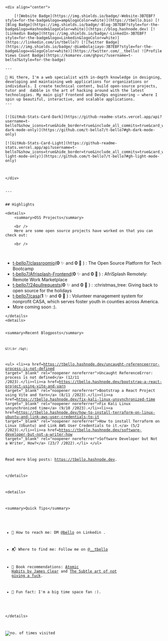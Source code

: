 <pre><code>&lt;div align=&quot;center&quot;&gt; 

    [![Website Badge](https://img.shields.io/badge/-Website-3B7EBF?style=for-the-badge&amp;logo=amp&amp;logoColor=white)](https://tbello.bio) [![Blog Badge](https://img.shields.io/badge/-Blog-3B7EBF?style=for-the-badge&amp;logo=Hashnode&amp;logoColor=white)](https://blog.hashnode.dev) [![Linkedin Badge](https://img.shields.io/badge/-LinkedIn-3B7EBF?style=for-the-badge&amp;logo=Linkedin&amp;logoColor=white)](https://linkedin.com/in/tbello7) [![Twitter Badge](https://img.shields.io/badge/-@iambolajiayo-3B7EBF?style=for-the-badge&amp;logo=x&amp;logoColor=white)](https://twitter.com/__tbello) ![Profile Views Count Badge](https://komarev.com/ghpvc/?username=t-bello7&amp;style=for-the-badge)

---

👋 Hi there, I'm a web specialist with in-depth knowledge in designing, developing and maintaining web applications for organizations or individuals. I create technical content, build open-source projects, tutor and  dabble in the art of hacking around with the latest technologies. My main gig? Frontend and DevOps engineering – where I spin up beautiful, interactive, and scalable applications.
---


[![GitHub-Stats-Card-Dark](https://github-readme-stats.vercel.app/api?username=t-bello7&amp;show_icons=true&amp;hide_border=true&amp;include_all_commits=true&amp;card_width=600&amp;custom_title=GitHub%20Open%20Source%20Stats&amp;title_color=3B7EBF&amp;text_color=FFF&amp;icon_color=3B7EBF&amp;hide=contribs&amp;show=reviews,prs_merged,prs_merged_percentage&amp;theme=transparent#gh-dark-mode-only)](https://github.com/t-bello7/t-bello7#gh-dark-mode-only) 

[![GitHub-Stats-Card-Light](https://github-readme-stats.vercel.app/api?username=t-bello7&amp;show_icons=true&amp;hide_border=true&amp;include_all_commits=true&amp;card_width=600&amp;custom_title=GitHub%20Open%20Source%20Stats&amp;title_color=3B7EBF&amp;text_color=474A4E&amp;icon_color=3B7EBF&amp;hide=contribs&amp;show=reviews,prs_merged,prs_merged_percentage&amp;theme=transparent#gh-light-mode-only)](https://github.com/t-bello7/t-bello7#gh-light-mode-only) 



&lt;/div&gt; 


---


## Highlights

&lt;details&gt;
    &lt;summary&gt;OSS Projects&lt;/summary&gt;

    &lt;br /&gt;
    Here are some open source projects have worked on that you can check out:

    &lt;br /&gt;
</code></pre>
<br />
        <ul><li><a href=https://github.com/t-bello7/classroomio target="_blank" rel="noopener noreferrer">t-bello7/classroomio</a>(<b>0</b> ✨ and <b>0</b> 🍴 ) : The Open Source Platform for Tech Bootcamp</li><li><a href=https://github.com/t-bello7/Afrisplash-Frontend target="_blank" rel="noopener noreferrer">t-bello7/Afrisplash-Frontend</a>(<b>0</b> ✨ and <b>0</b> 🍴 ) : AfriSplash Remotely: Remote Work Marketplace</li><li><a href=https://github.com/t-bello7/24pullrequests target="_blank" rel="noopener noreferrer">t-bello7/24pullrequests</a>(<b>0</b> ✨ and <b>0</b> 🍴 ) : :christmas_tree: Giving back to open source for the holidays</li><li><a href=https://github.com/t-bello7/casa target="_blank" rel="noopener noreferrer">t-bello7/casa</a>(<b>1</b> ✨ and <b>0</b> 🍴 ) : Volunteer management system for nonprofit CASA, which serves foster youth in counties across America.</li> 
<li>More coming soon :).</li></ul>
<pre><code>&lt;/details&gt;
&lt;details&gt;

&lt;summary&gt;Recent Blogposts&lt;/summary&gt;

    &lt;br /&gt;
    
&lt;ul&gt;
  &lt;li&gt;&lt;a href=https://tbello.hashnode.dev/uncaught-referenceerror-process-is-not-defined target=&quot;_blank&quot; rel=&quot;noopener noreferrer&quot;&gt;Uncaught ReferenceError: process is not defined&lt;/a&gt; (12/11 /2023).&lt;/li&gt;&lt;li&gt;&lt;a href=https://tbello.hashnode.dev/bootstrap-a-react-project-using-vite-and-yarn target=&quot;_blank&quot; rel=&quot;noopener noreferrer&quot;&gt;Bootstrap a React Project using Vite and Yarn&lt;/a&gt; (8/11 /2023).&lt;/li&gt;&lt;li&gt;&lt;a href=https://tbello.hashnode.dev/fix-kali-linux-unsynchronized-time target=&quot;_blank&quot; rel=&quot;noopener noreferrer&quot;&gt;Fix Kali Linux unsynchronized time&lt;/a&gt; (9/10 /2023).&lt;/li&gt;&lt;li&gt;&lt;a href=https://tbello.hashnode.dev/how-to-install-terraform-on-linux-ubuntu-and-link-aws-user-credentials-to-it target=&quot;_blank&quot; rel=&quot;noopener noreferrer&quot;&gt;How to install Terraform on Linux (Ubuntu) and Link AWS User Credentials to it.&lt;/a&gt; (5/2 /2023).&lt;/li&gt;&lt;li&gt;&lt;a href=https://tbello.hashnode.dev/software-developer-but-not-a-writer-how target=&quot;_blank&quot; rel=&quot;noopener noreferrer&quot;&gt;Software Developer but Not a Writer, How?&lt;/a&gt; (23/7 /2022).&lt;/li&gt;
&lt;/ul&gt;

Read more blog posts: https://tbello.hashnode.dev.

&lt;/details&gt;


&lt;details&gt;

&lt;summary&gt;Quick Tips&lt;/summary&gt;


- 💬 How to reach me: DM [@bello](https://linkedin.com/in/tbello7) on Linkedin .

- 📬 Where to find me: Follow me on [@__tbello](https://github.com/__tbello)

- 📖 Book recommendations: [Atomic Habits by James Clear](https://bit.ly/45r1kBH) and [The Subtle art of not giving a fuck](https://markmanson.net/books/subtle-art).

- 💙 Fun fact: I'm a big time space fan :).

&lt;/details&gt;



![no. of times visited](https://visitor-badge.laobi.icu/badge?page_id=t-bello7.t-bello7)
</code></pre>
